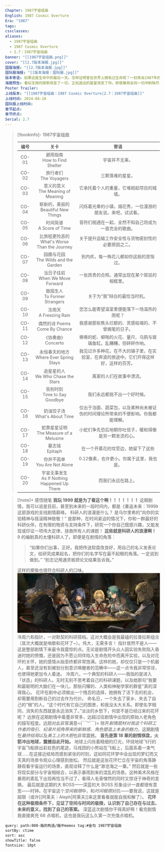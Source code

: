 ```yaml
---
Chapter: 1987宇宙组曲
English: 1987 Cosmic Overture
Era: "1987"
tags: 
cssclasses: 
aliases:
  - 1987宇宙组曲
  - 1987 Cosmic Overture
  - 2.7｜1987宇宙组曲
banner: "[[1987宇宙组曲.png]]"
cover: "[[2.7版本海报.jpg]]"
国服海报: "[[2.7版本海报.jpg]]"
国际服海报: "[[版本海报｜国际服.jpg]]"
版本寄语: 如果这是生命中的最后一天。怎样证明曾在世界上拥有过生命呢？一封来自1987年的电子遗书，寄向没有暴雨的2025。
海报预告: 看似无用的探索改变了一切，正如遥远的星星改变了你。即使暴雨会将一切冲刷殆尽，也有一位勇敢的小宇航员曾到过那里。
Poster Trailer: 
上线版本: "[[1987宇宙组曲｜1987 Cosmic Overture|2.7｜1987宇宙组曲]]"
上线时间: 2024-04-10
国际服上线时间: 
章节起点: 
章节终点: 
Serial: 2.7
---
```

> [!bookinfo]- 1987宇宙组曲
> 
> 
> | 编号  |                       关卡                       |                             寄语                             |
> | :---: | :----------------------------------------------: | :----------------------------------------------------------: |
> | CO-01 |         避雨指南<br/>How to Find Shelter         |                        宇宙并不无辜。                        |
> | CO-02 |            旅行者们<br/>The Voyagers             |                       三颗落难的星星。                       |
> | CO-03 |      意义的意义<br/>The Meaning of Meaning       |           它承托着个人的重量，它堆砌起项目的城墙。           |
> | CO-04 |     崭新的，美丽的<br/>Beautiful New Things      |  闪烁着光晕的小镇，烟花秀，一位漫游的朋友说。来吧，试试看。  |
> | CO-05 |           时间简谱<br/>A Score of Time           |     音符们相遇在一起，全然不知自己将成为一首完全的歌曲。     |
> | CO-06 | 比旅程更险恶的<br/>What's Worse Than the Journey |      关于提升运输工作安全性与货物密封性的必要原因之二。      |
> | CO-07 |     园圃与花园<br/>The Wilds and the Garden      |            别内疚，每一株花儿都如你这般的苦恼过。            |
> | CO-08 |       当日子往前<br/>When We Move Forward        |         一张昂贵的合照。通常出现在某个斑驳的相框里。         |
> | CO-09 |         致陌生人<br/>To Former Strangers         |                 关于为“我”辩白的最恰当时机。                 |
> | CO-10 |            冻雨天<br/>A Freezing Rain            |          您怎么能寄望温室里便能落下一场温热的雨呢？          |
> | CO-11 |          偶然的诗 Poems Come By Chance           |      我感谢那些焦头烂额的、灵感枯竭的、不曾搁笔的日子。      |
> | CO-12 |             《协奏曲》<br/>Concerto              | 嘶嘶的蛇、噼啪的火花、量尺、乌鸦与玻璃鱼缸。乱糟糟，但砰砰作响。 |
> | CO-13 |    永恒春天的地方<br/>Where Ever Spring Stays    | 我见过许多种花，在不大的镇子里，在实验室，在奔波的旅途中。它们开得这样好，这样的芬芳。 |
> | CO-14 |      追星星的人<br/>We Who Chase the Stars       |                   离家的人们在故事中漂流。                   |
> | CO-15 |         告别时刻<br/>Time to Say Goodbye         |                 我们永远都挑不出一个好时候。                 |
> | CO-16 |         奶油饺子汤<br/>What's About Time         | 仅出于泡面、蔬菜包，以及某种尚未被证伪的时间理论所带来的不便影响。你我都能理解。 |
> | CO-17 |    蛇靠星星证明<br/>The Measure of a Melusine    |    小蛇们争先恐后地朝你吐信子，暖和得像是另一颗发烫的心。    |
> | CO-18 |                墓志铭<br/>Epitaph                |              在一个开着花的坟茔边，她留下了这些              |
> | CO-19 |         你并不孤单<br/>You Are Not Alone         |           0.12像素，也许更小。你属于这里，我也是。           |
> | CO-20 | 宇宙无事发生<br/>As If Nothing Happened Up There |                      而我们永远在路上。                      |

> [!note]+ 感悟随笔
> **我玩 1999 就是为了看这个啊！！！！！！！**
> 这期剧情，我可以说是目前，甚至到未来的一段时间内，都是《重返未来：1999》这部游戏的支线剧情巅峰。
> 科研人的浪漫是什么？
> 是乌尔里希的“向你的实验精神与摇滚精神致敬！”
> 是那种，在时间紧迫的情况下，你和一群最好的科研伙伴，在有限的物资与支持条件下，研究一个你自己既感兴趣，又能发现或印证一项伟大定律、拯救所有人的课题！
> **这些就是科研人的浪漫啊！**
> 9 的编剧真的太懂科研人了。即便是在剧情的角落：
> > “如果你们出事，正好。我把传送软盘改良好，用自己的名义发表论文，给研究成果起名，把你们的名字写在最不起眼的角落。一定说到做到。”
> > “别志记用通灵板把论文结果告诉我。”
> 
> 这样的揶揄也很符合科研人的口味。
> ![](./assets/1987宇宙组曲｜1987%20Cosmic%20Overture.assets/1987宇宙组曲全家福！.png)
> 冷周六和指针，一对默契的科研搭档。这对大概会是我最磕的拉普拉斯组合（其次大概就是哨歌和花环了~）。伟大，无需多言！
> 指针居然不是人——这是整部剧情下来最令我震惊的点。无论是剧情开头众人因实验失败陷入昏迷时她的愤慨，还是因为不愿让同伴陷入生命危险中而离开实验，以及对花环的关怀，她的感情从始至终都非常饱满。这样的她，却仅仅只是一个机器人，甚至还没有到被划分到意识唤醒者的范畴中——这一点令我非常惊讶，也使得她更加令人着迷。
> 冷周六，一个典型的科研人——我指的是进入「状态」的科研人。无时无刻不思考着自己的科研课题，以及她那句“我要和最聪明的大脑们在一块儿，那些闪耀的、人类和神秘学家的群星”真的深得我心。
> 花环在剧中必须做出一个残忍的选择，她拥有了活下去的机会，却需要用割断自己的过去作为代价。
> 命名日，一个失去了家乡、失去了自己的“根”的人。“这个时代有它自己的图景，和我没太大关系。即使名字相同，消失的东西就是永远消失了。”淡淡的乡愁下，何尝不是已经过来的花环呢？
> 远旅在这期剧情中着墨非常多，远超过往剧情中出现的原始人老角色的描写程度。远厨对此非常满意<(￣︶￣)> 
> 除开*剧情题材对我这个科研工作者的吸引*、*纪录片视角带来的新鲜感*、*角色塑造上本身的魅力*，这期剧情在*最终结局*以及*美工上的大胆*也非常震撼。
> **首先是第 18 章的剧情棋盘，火箭冲出地球，震撼自此开始。**
> 地球上闪烁着精细的灯光，环绕地球飞行的宇宙飞船排出彩虹色的尾迹，马戏团的小熊站在飞船上，后面系着一束气球……在这接近结局而感到紧张的时刻，这如同花环梦中会出现的梦幻而又天真的场景令观众心理感到放松。
> 然后就是这张花环伫立在宇宙的角落静静观看宇宙运行的场景，直观诠释了什么是“渺沧海之一粟。”
> 然后就是一些将现实部分与宇宙相结合，以表示暴雨到来的混乱的场景。这种美术风格在暴雨的紊乱下出现再恰当不过了，看得人毛骨悚然的同时又惊讶于神奇的变换。
> 最后就是这期的大 BOSS——深蓝的大 BOSS 形象设计一直都很有意思——时钟。在宇宙这个*空间极限*中，和*时间极限*对抗——要我说，这就是超限（或许[[阿莱夫｜Aleph|阿莱夫]]来这里看看就能自我和解了）。
> **花环在这种极限条件下，见证了空间与时间的极限，认识到了自己存在与过去、未来的意义，找到了自己的答案。**
> 深蓝这次剧情你干得真好啊！看完剧情我直接爽充 68 点唱机，这也是我玩这么久第一次充值点唱机。

```note-gallery
query: path:000-箱的构造/箱中memos tag:#金句 1987宇宙组曲
sortBy: ctime
sort: asc
showTitle: false
fontsize: 10pt
```